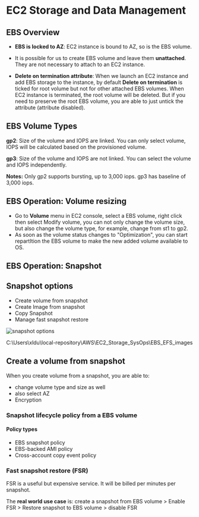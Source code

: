 # EC2 Storage and Data Management

## EBS Overview

* **EBS is locked to AZ**: EC2 instance is bound to AZ, so is the EBS volume. 

* It is possible for us to create EBS volume and leave them **unattached**. They are not necessary to attach to an EC2 instance. 

* **Delete on termination attribute**: When we launch an EC2 instance and add EBS storage to the instance, by default **Delete on termination** is ticked for root volume but not for other attached EBS volumes. When EC2 instance is terminated, the root volume will be deleted. But if you need to preserve the root EBS volume, you are able to just untick the attribute (attribute disabled). 

## EBS Volume Types

**gp2**: Size of the volume and IOPS are linked. You can only select volume, IOPS will be calculated based on the provisioned volume. 

**gp3**: Size of the volume and IOPS are not linked. You can select the volume and IOPS independently. 

**Notes:**
Only gp2 supports bursting, up to 3,000 iops. gp3 has baseline of 3,000 iops.



 ## EBS Operation: Volume resizing

* Go to **Volume** menu in EC2 console, select a EBS volume, right click then select Modify volume, you can not only change the volume size, but also change the volume type, for example, change from st1 to gp2. 
* As soon as the volume status changes to "Optimization", you can start repartItion the EBS volume to make the new added volume available to OS.

## EBS Operation: Snapshot

## Snapshot options

* Create volume from snapshot
* Create Image from snapshot
* Copy Snapshot
* Manage fast snapshot restore

![snapshot options](/EBS_EFS_images/snapshot.png)



C:\Users\xldu\local-repository\AWS\EC2_Storage_SysOps\EBS_EFS_images

## Create a volume from snapshot

When you create volume from a snapshot, you are able to: 

* change volume type and size as well
* also select AZ 
* Encryption

### Snapshot lifecycle policy from a EBS volume

#### Policy types

* EBS snapshot policy
* EBS-backed AMI policy
* Cross-account copy event policy

### Fast snapshot restore (FSR)

FSR is a useful but expensive service. It will be billed per minutes per snapshot. 

The **real world use case** is: create a snapshot from EBS volume > Enable FSR > Restore snapshot to EBS volume > disable FSR



 
